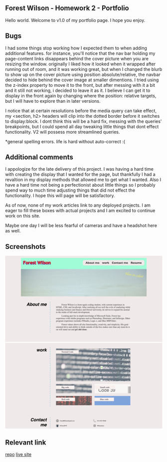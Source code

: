 ## Forest Wilson - Homework 2 - Portfolio

Hello world. Welcome to v1.0 of my portfolio page. I hope you enjoy.

## Bugs

I had some things stop working how I expected them to when adding additional features. for instance, you'll notice that the nav bar holding my page-content links disappears behind the cover picture when you are resizing the window. originally I liked how it looked when it wrapped after running out of room, and it was working great, but when I changed the blurb to show up on the cover picture using position absolute/relative, the navbar decided to hide behind the cover image at smaller dimentions. I tried using the z-index property to move it to the front, but after messing with it a bit and it still not working, i decided to leave it as it. I believe I can get it to display in the front again by changing where the position: relative targets, but I will have to explore than in later versions.

I notice that at certain resolutions before the media query can take effect, my <section, h2> headers will clip into the dotted border before it switches to display:block. I dont think this will be a hard fix, messing with the queries' breakpoints, but I could spend all day tweaking little things that dont effect functionality. V2 will possess more streamlined queries.

*general spelling errors. life is hard without auto-correct :(

## Additional comments

I appologize for the late delivery of this project. I was having a hard time with creating the display that I wanted for the page, but thankfully I had a revaltion in my display methods that allowed me to get what I wanted. Also I have a hard time not being a perfectionist about little things so I probably spend way to much time adjusting things that did not effect the functionality. I hope this will page will be satisfactory.

As of now, none of my work articles link to any deployed projects. I am eager to fill these boxes with actual projects and I am excited to continue work on this site. 

Maybe one day I will be less fearful of cameras and have a headshot here as well. 

## Screenshots

![top of the page](./assets/images/application-top.png)
![bottom of the page](./assets/images/application-bottom.png)

## Relevant link

[repo](https://github.com/ForestW70/hw2portfolio)
[live site](https://forestw70.github.io/hw2portfolio/)


